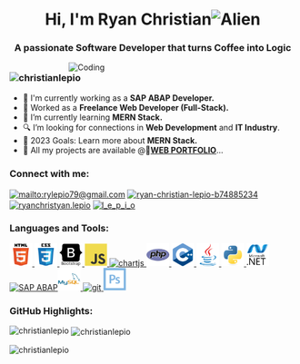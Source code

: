 <h1 align="center">Hi, I'm Ryan Christian<img src="https://raw.githubusercontent.com/Tarikul-Islam-Anik/Animated-Fluent-Emojis/master/Emojis/Smilies/Alien.png" alt="Alien" width="50" height="50" /></h1>
<h3 align="center">A passionate Software Developer that turns Coffee into Logic</h3>
<img align="right" alt="Coding" width="400" src="https://media4.giphy.com/media/qgQUggAC3Pfv687qPC/giphy.gif">

<h3><p align="left"> <img src="https://komarev.com/ghpvc/?username=christianlepio&label=Profile%20views&color=0e75b6&style=flat" alt="christianlepio" /> </p></h3>

- 💼 I'm currently working as a **SAP ABAP Developer.**
- 💼 Worked as a **Freelance Web Developer (Full-Stack).**
- 🌱 I’m currently learning **MERN Stack.**
- 🔍 I’m looking for connections in **Web Development** and **IT Industry**.
- 🥅 2023 Goals: Learn more about **MERN Stack.**
- 👀 All my projects are available @**:link:[WEB PORTFOLIO](https://christianlepio.github.io/prtflio/)**...

<h3 align="left">Connect with me:</h3>
<p align="left">
<a href="mailto:rylepio79@gmail.com" target="blank"><img align="center" src="https://raw.githubusercontent.com/maurodesouza/profile-readme-generator/master/src/assets/icons/social/gmail/default.svg" alt="mailto:rylepio79@gmail.com" height="30" width="40" /></a>
<a href="https://linkedin.com/in/ryan-christian-lepio-b74885234" target="blank"><img align="center" src="https://raw.githubusercontent.com/rahuldkjain/github-profile-readme-generator/master/src/images/icons/Social/linked-in-alt.svg" alt="ryan-christian-lepio-b74885234" height="30" width="40" /></a>
<a href="https://fb.com/ryanchristyan.lepio" target="blank"><img align="center" src="https://raw.githubusercontent.com/rahuldkjain/github-profile-readme-generator/master/src/images/icons/Social/facebook.svg" alt="ryanchristyan.lepio" height="30" width="40" /></a>
<a href="https://instagram.com/l_e_p_i_o" target="blank"><img align="center" src="https://raw.githubusercontent.com/rahuldkjain/github-profile-readme-generator/master/src/images/icons/Social/instagram.svg" alt="l_e_p_i_o" height="30" width="40" /></a>
</p>

<h3 align="left">Languages and Tools:</h3>
<p align="left"> <a href="https://www.w3.org/html/" target="_blank" rel="noreferrer"> <img src="https://raw.githubusercontent.com/devicons/devicon/master/icons/html5/html5-original-wordmark.svg" alt="html5" width="40" height="40"/> </a> <a href="https://www.w3schools.com/css/" target="_blank" rel="noreferrer"> <img src="https://raw.githubusercontent.com/devicons/devicon/master/icons/css3/css3-original-wordmark.svg" alt="css3" width="40" height="40"/> </a> <a href="https://getbootstrap.com" target="_blank" rel="noreferrer"> <img src="https://raw.githubusercontent.com/devicons/devicon/master/icons/bootstrap/bootstrap-plain-wordmark.svg" alt="bootstrap" width="40" height="40"/> </a> <a href="https://developer.mozilla.org/en-US/docs/Web/JavaScript" target="_blank" rel="noreferrer"> <img src="https://raw.githubusercontent.com/devicons/devicon/master/icons/javascript/javascript-original.svg" alt="javascript" width="40" height="40"/> </a> <a href="https://www.chartjs.org" target="_blank" rel="noreferrer"> <img src="https://www.chartjs.org/media/logo-title.svg" alt="chartjs" width="40" height="40"/> </a> <a href="https://www.php.net" target="_blank" rel="noreferrer"> <img src="https://raw.githubusercontent.com/devicons/devicon/master/icons/php/php-original.svg" alt="php" width="40" height="40"/> </a> <a href="https://www.w3schools.com/cpp/" target="_blank" rel="noreferrer"> <img src="https://raw.githubusercontent.com/devicons/devicon/master/icons/cplusplus/cplusplus-original.svg" alt="cplusplus" width="40" height="40"/> </a> <a href="https://www.java.com" target="_blank" rel="noreferrer"> <img src="https://raw.githubusercontent.com/devicons/devicon/master/icons/java/java-original.svg" alt="java" width="40" height="40"/> </a> <a href="https://www.python.org" target="_blank" rel="noreferrer"> <img src="https://raw.githubusercontent.com/devicons/devicon/master/icons/python/python-original.svg" alt="python" width="40" height="40"/> </a> <a href="https://dotnet.microsoft.com/" target="_blank" rel="noreferrer"> <img src="https://raw.githubusercontent.com/devicons/devicon/master/icons/dot-net/dot-net-original-wordmark.svg" alt="dotnet" width="40" height="40"/> </a> <a href="https://www.sap.com/sea/index.html?url_id=auto_hp_redirect_sea" target="_blank" rel="noreferrer"> <img src="https://logodix.com/logo/80119.png" alt="SAP ABAP" width="100" height="40"/></a><a href="https://www.mysql.com/" target="_blank" rel="noreferrer"><img src="https://raw.githubusercontent.com/devicons/devicon/master/icons/mysql/mysql-original-wordmark.svg" alt="mysql" width="40" height="40"/> </a> <a href="https://git-scm.com/" target="_blank" rel="noreferrer"> <img src="https://www.vectorlogo.zone/logos/git-scm/git-scm-icon.svg" alt="git" width="40" height="40"/> </a> <a href="https://www.photoshop.com/en" target="_blank" rel="noreferrer"> <img src="https://raw.githubusercontent.com/devicons/devicon/master/icons/photoshop/photoshop-line.svg" alt="photoshop" width="40" height="40"/> </a> </p>

<h3 align="left">GitHub Highlights:</h3>
<p><img align="left" src="https://github-readme-stats.vercel.app/api/top-langs?username=christianlepio&show_icons=true&locale=en&layout=compact" alt="christianlepio" /></p>

<p>&nbsp;<img align="center" src="https://github-readme-stats.vercel.app/api?username=christianlepio&show_icons=true&locale=en" alt="christianlepio" /></p>

<p><img align="center" src="https://github-readme-streak-stats.herokuapp.com/?user=christianlepio&" alt="christianlepio" /></p>
